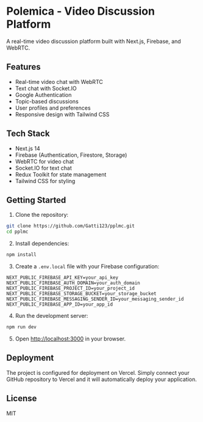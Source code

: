 # Polemica - Video Discussion Platform

A real-time video discussion platform built with Next.js, Firebase, and WebRTC.

## Features

- Real-time video chat with WebRTC
- Text chat with Socket.IO
- Google Authentication
- Topic-based discussions
- User profiles and preferences
- Responsive design with Tailwind CSS

## Tech Stack

- Next.js 14
- Firebase (Authentication, Firestore, Storage)
- WebRTC for video chat
- Socket.IO for text chat
- Redux Toolkit for state management
- Tailwind CSS for styling

## Getting Started

1. Clone the repository:
```bash
git clone https://github.com/Gatti123/pplmc.git
cd pplmc
```

2. Install dependencies:
```bash
npm install
```

3. Create a `.env.local` file with your Firebase configuration:
```
NEXT_PUBLIC_FIREBASE_API_KEY=your_api_key
NEXT_PUBLIC_FIREBASE_AUTH_DOMAIN=your_auth_domain
NEXT_PUBLIC_FIREBASE_PROJECT_ID=your_project_id
NEXT_PUBLIC_FIREBASE_STORAGE_BUCKET=your_storage_bucket
NEXT_PUBLIC_FIREBASE_MESSAGING_SENDER_ID=your_messaging_sender_id
NEXT_PUBLIC_FIREBASE_APP_ID=your_app_id
```

4. Run the development server:
```bash
npm run dev
```

5. Open [http://localhost:3000](http://localhost:3000) in your browser.

## Deployment

The project is configured for deployment on Vercel. Simply connect your GitHub repository to Vercel and it will automatically deploy your application.

## License

MIT
